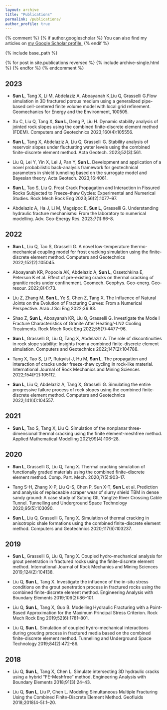 ```yaml
---
layout: archive
title: "Publications"
permalink: /publications/
author_profile: true
---
```


<!-- 注释comment的内容 -->

{% comment %}
 {% if author.googlescholar %}
  You can also find my articles on <u><a href="{{author.googlescholar}}">my Google Scholar profile</a>.</u>
 {% endif %}

 {% include base_path %}

 {% for post in site.publications reversed %}
  {% include archive-single.html %}
 {% endfor %}
{% endcomment %}

<!-- <sup>*</sup> Equal authorship -->


## 2023
* **Sun L**, Tang X, Li M, Abdelaziz A, Aboayanah K,Liu Q, Grasselli G.Flow simulation in 3D fractured porous medium using a generalized pipe-based cell-centered finite volume model with local grid refinement. Geomechanics for Energy and the Environment, 100505. <a href="https://www.sciencedirect.com/science/article/pii/S2352380823000746"><i class="fas fa-fw fa-link zoom" aria-hidden="true"></i></a>

* Xu C, Liu Q, Tang X, **Sun L**, Deng P, Liu H. Dynamic stability analysis of jointed rock slopes using the combined finite-discrete element method (FDEM). Computers and Geotechnics 2023;160(4):105556. <a href="https://www.sciencedirect.com/science/article/pii/S0266352X23003130?via%3Dihub"><i class="fas fa-fw fa-link zoom" aria-hidden="true"></i></a>

* **Sun L**, Tang X, Abdelaziz A, Liu Q, Grasselli G. Stability analysis of reservoir slopes under fluctuating water levels using the combined finite-discrete element method. Acta Geotech. 2023;52(3):561. <a href="https://link.springer.com/article/10.1007/s11440-023-01895-4"><i class="fas fa-fw fa-link zoom" aria-hidden="true"></i></a>

* Liu Q, Lei Y, Yin X, Lei J, Pan Y, **Sun L**. Development and application of a novel probabilistic back-analysis framework for geotechnical parameters in shield tunneling based on the surrogate model and Bayesian theory. Acta Geotech. 2023;16:4061.<a href="https://link.springer.com/article/10.1007/s11440-023-01850-3"><i class="fas fa-fw fa-link zoom" aria-hidden="true"></i></a>

* **Sun L**, Tao S, Liu Q. Frost Crack Propagation and Interaction in Fissured Rocks Subjected to Freeze–thaw Cycles: Experimental and Numerical Studies. Rock Mech Rock Eng 2023;56(2):1077–97.<a href="https://link.springer.com/article/10.1007/s00603-022-03111-3"><i class="fas fa-fw fa-link zoom" aria-hidden="true"></i></a>

* Abdelaziz A, Ha J, Li M, Magsipoc E, **Sun L**, Grasselli G. Understanding hydraulic fracture mechanisms: From the laboratory to numerical modelling. Adv. Geo-Energy Res. 2023;7(1):66–8.<a href="https://www.sciopen.com/article/10.46690/ager.2023.01.07"><i class="fas fa-fw fa-link zoom" aria-hidden="true"></i></a>

## 2022
* **Sun L**, Liu Q, Tao S, Grasselli G. A novel low-temperature thermo-mechanical coupling model for frost cracking simulation using the finite-discrete element method. Computers and Geotechnics 2022;152(2):105045.<a href="https://scholar.google.ca/citations?view_op=view_citation&hl=en&user=010xSkIAAAAJ&sortby=pubdate&citation_for_view=010xSkIAAAAJ:LkGwnXOMwfcC"><i class="fas fa-fw fa-link zoom" aria-hidden="true"></i></a>

* Aboayanah KR, Popoola AK, Abdelaziz A, **Sun L**, Ossetchkina E, Peterson K et al. Effect of pre-existing cracks on thermal cracking of granitic rocks under confinement. Geomech. Geophys. Geo-energ. Geo-resour. 2022;8(4):73.<a href="https://link.springer.com/article/10.1007/s40948-022-00431-0"><i class="fas fa-fw fa-link zoom" aria-hidden="true"></i></a>

* Liu Z, Zhang M, **Sun L**, Ye S, Chen Z, Tang X. The Influence of Natural Joints on the Evolution of Fracturing Curves: From a Numerical Perspective. Arab J Sci Eng 2022;36:83.<a href="https://link.springer.com/article/10.1007/s13369-022-07097-6"><i class="fas fa-fw fa-link zoom" aria-hidden="true"></i></a>

* Shao Z, **Sun L**, Aboayanah KR, Liu Q, Grasselli G. Investigate the Mode I Fracture Characteristics of Granite After Heating/-LN2 Cooling Treatments. Rock Mech Rock Eng 2022;55(7):4477–96.<a href="https://link.springer.com/article/10.1007/s00603-022-02893-w"><i class="fas fa-fw fa-link zoom" aria-hidden="true"></i></a>

* **Sun L**, Grasselli G, Liu Q, Tang X, Abdelaziz A. The role of discontinuities in rock slope stability: Insights from a combined finite-discrete element simulation. Computers and Geotechnics 2022;147(2):104788.<a href="https://www.sciencedirect.com/science/article/pii/S0266352X2200146X"><i class="fas fa-fw fa-link zoom" aria-hidden="true"></i></a>

* Tang X, Tao S, Li P, Rutqvist J, Hu M, **Sun L**. The propagation and interaction of cracks under freeze-thaw cycling in rock-like material. International Journal of Rock Mechanics and Mining Sciences 2022;154(F2):105112.<a href="https://www.sciencedirect.com/science/article/pii/S136516092200079X"><i class="fas fa-fw fa-link zoom" aria-hidden="true"></i></a>

* **Sun L**, Liu Q, Abdelaziz A, Tang X, Grasselli G. Simulating the entire progressive failure process of rock slopes using the combined finite-discrete element method. Computers and Geotechnics 2022;141(4):104557.<a href="https://www.sciencedirect.com/science/article/pii/S0266352X2100536X"><i class="fas fa-fw fa-link zoom" aria-hidden="true"></i></a>

## 2021
* **Sun L**, Tao S, Tang X, Liu Q. Simulation of the nonplanar three-dimensional thermal cracking using the finite element-meshfree method. Applied Mathematical Modelling 2021;99(4):106–28.<a href="https://www.sciencedirect.com/science/article/pii/S0307904X2100295X"><i class="fas fa-fw fa-link zoom" aria-hidden="true"></i></a>

## 2020
* **Sun L**, Grasselli G, Liu Q, Tang X. Thermal cracking simulation of functionally graded materials using the combined finite–discrete element method. Comp. Part. Mech. 2020;7(5):903–17.<a href="https://link.springer.com/article/10.1007/s40571-019-00290-9"><i class="fas fa-fw fa-link zoom" aria-hidden="true"></i></a>

* Tang S-H, Zhang X-P, Liu Q-S, Chen P, Sun X-T, **Sun L** et al. Prediction and analysis of replaceable scraper wear of slurry shield TBM in dense sandy ground: A case study of Sutong GIL Yangtze River Crossing Cable Tunnel. Tunnelling and Underground Space Technology 2020;95(5):103090.<a href="https://www.sciencedirect.com/science/article/pii/S0886779818311489"><i class="fas fa-fw fa-link zoom" aria-hidden="true"></i></a>

* **Sun L**, Liu Q, Grasselli G, Tang X. Simulation of thermal cracking in anisotropic shale formations using the combined finite-discrete element method. Computers and Geotechnics 2020;117(6):103237.<a href="https://www.sciencedirect.com/science/article/pii/S0266352X19303015"><i class="fas fa-fw fa-link zoom" aria-hidden="true"></i></a>

## 2019
* **Sun L**, Grasselli G, Liu Q, Tang X. Coupled hydro-mechanical analysis for grout penetration in fractured rocks using the finite-discrete element method. International Journal of Rock Mechanics and Mining Sciences 2019;124(2):104138.<a href="https://www.sciencedirect.com/science/article/pii/S1365160919301686"><i class="fas fa-fw fa-link zoom" aria-hidden="true"></i></a>

* Liu Q, **Sun L**, Tang X. Investigate the influence of the in-situ stress conditions on the grout penetration process in fractured rocks using the combined finite-discrete element method. Engineering Analysis with Boundary Elements 2019;106(2):86–101.<a href="https://www.sciencedirect.com/science/article/pii/S095579971830482X"><i class="fas fa-fw fa-link zoom" aria-hidden="true"></i></a>

* Liu Q, **Sun L**, Tang X, Guo B. Modelling Hydraulic Fracturing with a Point-Based Approximation for the Maximum Principal Stress Criterion. Rock Mech Rock Eng 2019;52(6):1781–801. <a href="https://link.springer.com/article/10.1007/s00603-018-1648-1"><i class="fas fa-fw fa-link zoom" aria-hidden="true"></i></a>

* Liu Q, **Sun L**. Simulation of coupled hydro-mechanical interactions during grouting process in fractured media based on the combined finite-discrete element method. Tunnelling and Underground Space Technology 2019;84(2):472–86.<a href="https://www.sciencedirect.com/science/article/pii/S0886779818301524"><i class="fas fa-fw fa-link 
zoom" aria-hidden="true"></i></a>

## 2018
*	Liu Q, **Sun L**, Tang X, Chen L. Simulate intersecting 3D hydraulic cracks using a hybrid “FE-Meshfree” method. Engineering Analysis with Boundary Elements 2018;91(3):24–43.<a href="https://www.sciencedirect.com/science/article/pii/S0955799717304629"><i class="fas fa-fw fa-link zoom" aria-hidden="true"></i></a>

*	Liu Q, **Sun L**, Liu P, Chen L. Modeling Simultaneous Multiple Fracturing Using the Combined Finite-Discrete Element Method. Geofluids 2018;2018(4-5):1–20.<a href="https://www.hindawi.com/journals/geofluids/2018/4252904/"><i class="fas fa-fw fa-link zoom" aria-hidden="true"></i></a>